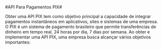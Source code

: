 #API Para Pagamentos PIX#

Obter uma API PIX tem como objetivo principal a capacidade de integrar pagamentos instantâneos em aplicativos, sites e sistemas de uma empresa. O PIX é um sistema de pagamento brasileiro que permite transferências de dinheiro em tempo real, 24 horas por dia, 7 dias por semana. Ao obter e implementar uma API PIX, uma empresa busca alcançar vários objetivos importantes:

